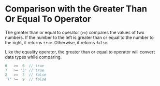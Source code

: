 # **Comparison with the Greater Than Or Equal To Operator**

The greater than or equal to operator (`>=`) compares the values of two numbers. If the number to the left is greater than or equal to the number to the right, it returns `true`. Otherwise, it returns `false`.

Like the equality operator, the greater than or equal to operator will convert data types while comparing.

```js
6   >=  6  // true
7   >= '3' // true
2   >=  3  // false
'7' >=  9  // false
```